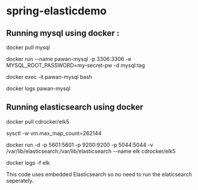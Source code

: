 # spring-elasticdemo

Running mysql using docker :
--------------------------------------------------------------

docker pull mysql

docker run --name pawan-mysql -p 3306:3306 -e MYSQL_ROOT_PASSWORD=my-secret-pw -d mysql:tag  

docker exec -it pawan-mysql bash

docker logs pawan-mysql



Running elasticsearch using docker 
--------------------------------------------------------------

docker pull cdrocker/elk5

sysctl -w vm.max_map_count=262144

docker run -d -p 5601:5601 -p 9200:9200 -p 5044:5044 -v /var/lib/elasticsearch:/var/lib/elasticsearch --name elk cdrocker/elk5

docker logs -f elk


This code uses embedded Elasticsearch so no need to run the elaticsearch seperately.


